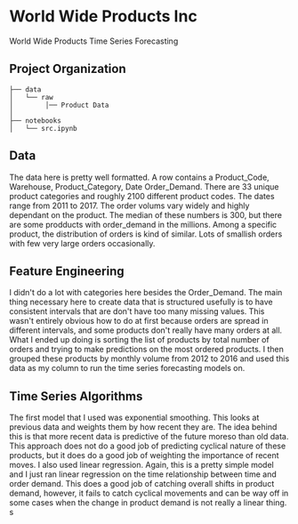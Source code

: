 World Wide Products Inc
==============================

World Wide Products Time Series Forecasting

Project Organization
------------


    ├── data
    │   └── raw   
    │        │── Product Data
    │
    ├── notebooks          
    │   └── src.ipynb               


Data
----
The data here is pretty well formatted. A row contains a Product_Code, Warehouse, Product_Category, Date
Order_Demand. There are 33 unique product categories and roughly 2100 different  product codes. The 
dates range from 2011 to 2017. The order volums vary widely and highly dependant on the product. The median 
of these numbers is 300, but there are some prodducts with order_demand in the millions. Among a specific
product, the distribution of orders is kind of similar. Lots of smallish orders with few very large orders
occasionally.

Feature Engineering
-------------------
I didn't do a lot with categories here besides the Order_Demand. The main thing necessary here to create 
data that is structured usefully is to have consistent intervals that are don't have too many missing 
values. This wasn't entirely obvious how to do at first because orders are spread in different intervals, 
and some products don't really have many orders at all. What I ended up doing is sorting the list of 
products by total number of orders and trying to make predictions on the most ordered products. I then 
grouped these products by monthly volume from 2012 to 2016 and used this data as my column to run the 
time series forecasting models on.

Time Series Algorithms
----------------------

The first model that I used was exponential smoothing. This looks at previous data and weights them 
by how recent they are. The idea behind this is that more recent data is predictive of the future 
moreso than old data. This approach does not do a good job of predicting cyclical nature of these 
products, but it does do a good job of weighting the importance of recent moves. I also used linear
regression. Again, this is a pretty simple model and I just ran linear regression on the time relationship
between time and order demand. This does a good job of catching overall shifts in product demand, however, 
it fails to catch cyclical movements and can be way off in some cases when the change in product demand is 
not really a linear thing.  s